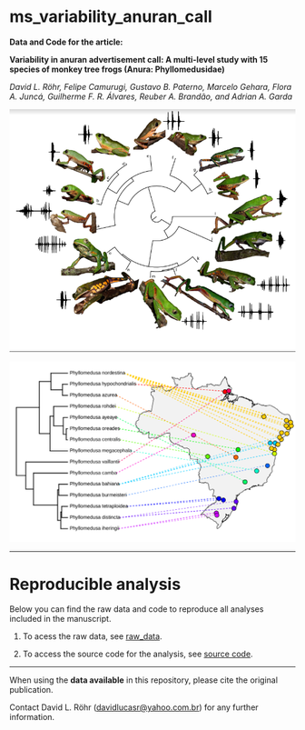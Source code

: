 # ms_variability_anuran_call

__Data and Code for the article:__ 

__Variability in anuran advertisement call: A multi-level study with 15 species of monkey tree frogs (Anura: Phyllomedusidae)__

_David L. Röhr, Felipe Camurugi, Gustavo B. Paterno, Marcelo Gehara, Flora A. Juncá,
Guilherme F. R. Álvares, Reuber A. Brandão, and Adrian A. Garda_

![](images/phylogeny.png)

![](images/map_to_phylo.png)

***

# Reproducible analysis

Below you can find the raw data and code to reproduce all analyses included in the manuscript.

1. To acess the raw data, see [raw_data](https://github.com/paternogbc/ms_variability_anuran_call/blob/master/data/raw/raw_data_anuran_call_parameters.csv).

2. To access the source code for the analysis, see 
[source code](https://github.com/paternogbc/ms_variability_anuran_call/tree/master/R).


***

When using the __data available__ in this repository, please cite the original publication.  

Contact David L. Röhr (davidlucasr@yahoo.com.br) for any further information.  
